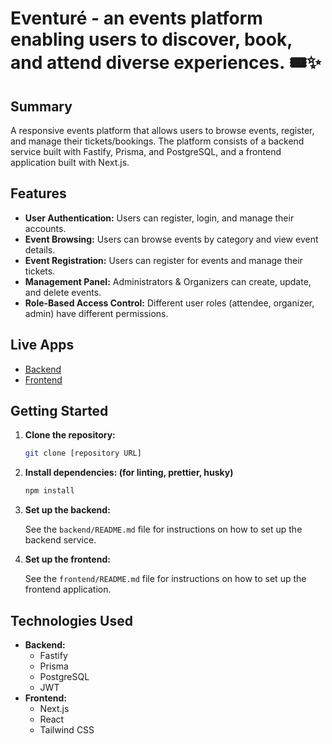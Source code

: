 # Eventuré - an events platform enabling users to discover, book, and attend diverse experiences.&nbsp;🎟️✨

## Summary

A responsive events platform that allows users to browse events, register, and manage their tickets/bookings. The platform consists of a backend service built with Fastify, Prisma, and PostgreSQL, and a frontend application built with Next.js.

## Features

- **User Authentication:** Users can register, login, and manage their accounts.
- **Event Browsing:** Users can browse events by category and view event details.
- **Event Registration:** Users can register for events and manage their tickets.
- **Management Panel:** Administrators & Organizers can create, update, and delete events.
- **Role-Based Access Control:** Different user roles (attendee, organizer, admin) have different permissions.

## Live Apps

- [Backend](https://project-v1-launchpad.onrender.com)
- [Frontend](https://project-v1-launchpad.vercel.app/)

## Getting Started

1.  **Clone the repository:**

    ```bash
    git clone [repository URL]
    ```

2.  **Install dependencies: (for linting, prettier, husky)**

    ```bash
    npm install
    ```

3.  **Set up the backend:**

    See the `backend/README.md` file for instructions on how to set up the backend service.

4.  **Set up the frontend:**

    See the `frontend/README.md` file for instructions on how to set up the frontend application.

## Technologies Used

- **Backend:**
  - Fastify
  - Prisma
  - PostgreSQL
  - JWT
- **Frontend:**
  - Next.js
  - React
  - Tailwind CSS
